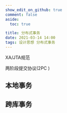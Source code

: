 ```yaml
---
show_edit_on_github: true
comment: false
aside:
  toc: true

title: 分布式事务
date: 2021-03-14 14:00
tags: 设计思想 分布式事务
---
```


XA/JTA规范

两阶段提交协议(2PC )


## 本地事务


## 跨库事务


## 